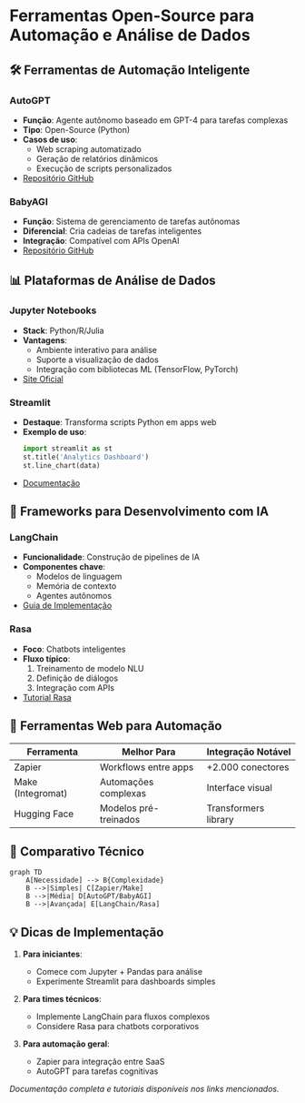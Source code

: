# Ferramentas Open-Source para Automação e Análise de Dados

## 🛠️ Ferramentas de Automação Inteligente

### AutoGPT
- **Função**: Agente autônomo baseado em GPT-4 para tarefas complexas
- **Tipo**: Open-Source (Python)
- **Casos de uso**:
  - Web scraping automatizado
  - Geração de relatórios dinâmicos
  - Execução de scripts personalizados
- [Repositório GitHub](https://github.com/Significant-Gravitas/AutoGPT)

### BabyAGI
- **Função**: Sistema de gerenciamento de tarefas autônomas
- **Diferencial**: Cria cadeias de tarefas inteligentes
- **Integração**: Compatível com APIs OpenAI
- [Repositório GitHub](https://github.com/yoheinakajima/babyagi)

## 📊 Plataformas de Análise de Dados

### Jupyter Notebooks
- **Stack**: Python/R/Julia
- **Vantagens**:
  - Ambiente interativo para análise
  - Suporte a visualização de dados
  - Integração com bibliotecas ML (TensorFlow, PyTorch)
- [Site Oficial](https://jupyter.org)

### Streamlit
- **Destaque**: Transforma scripts Python em apps web
- **Exemplo de uso**:
  ```python
  import streamlit as st
  st.title('Analytics Dashboard')
  st.line_chart(data)
  ```
- [Documentação](https://streamlit.io)

## 🤖 Frameworks para Desenvolvimento com IA

### LangChain
- **Funcionalidade**: Construção de pipelines de IA
- **Componentes chave**:
  - Modelos de linguagem
  - Memória de contexto
  - Agentes autônomos
- [Guia de Implementação](https://langchain.readthedocs.io)

### Rasa
- **Foco**: Chatbots inteligentes
- **Fluxo típico**:
  1. Treinamento de modelo NLU
  2. Definição de diálogos
  3. Integração com APIs
- [Tutorial Rasa](https://rasa.com/docs)

## 🔗 Ferramentas Web para Automação

| Ferramenta       | Melhor Para              | Integração Notável      |
|------------------|--------------------------|-------------------------|
| Zapier           | Workflows entre apps     | +2.000 conectores       |
| Make (Integromat)| Automações complexas     | Interface visual        |
| Hugging Face     | Modelos pré-treinados    | Transformers library    |

## 📌 Comparativo Técnico

```mermaid
graph TD
    A[Necessidade] --> B{Complexidade}
    B -->|Simples| C[Zapier/Make]
    B -->|Média| D[AutoGPT/BabyAGI]
    B -->|Avançada| E[LangChain/Rasa]
```

## 💡 Dicas de Implementação

1. **Para iniciantes**:
   - Comece com Jupyter + Pandas para análise
   - Experimente Streamlit para dashboards simples

2. **Para times técnicos**:
   - Implemente LangChain para fluxos complexos
   - Considere Rasa para chatbots corporativos

3. **Para automação geral**:
   - Zapier para integração entre SaaS
   - AutoGPT para tarefas cognitivas

*Documentação completa e tutoriais disponíveis nos links mencionados.*
